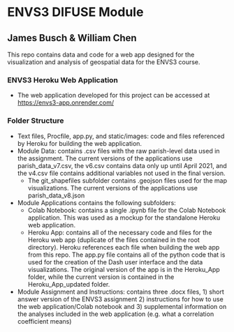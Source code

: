# ENVS3 DIFUSE Module
## James Busch & William Chen
This repo contains data and code for a web app designed for the visualization and analysis of geospatial data for the ENVS3 course.  

### ENVS3 Heroku Web Application
* The web application developed for this project can be accessed at https://envs3-app.onrender.com/

### Folder Structure
* Text files, Procfile, app.py, and static/images: code and files referenced by Heroku for building the web application.
* Module Data: contains .csv files with the raw parish-level data used in the assignment. The current versions of the applications use parish_data_v7.csv, the v6.csv contains data only up until April 2021, and the v4.csv file contains additional variables not used in the final version.
  * The git_shapefiles subfolder contains .geojson files used for the map visualizations. The current versions of the applications use parish_data_v8.json
* Module Applications contains the following subfolders:
  * Colab Notebook: contains a single .ipynb file for the Colab Notebook application. This was used as a mockup for the standalone Heroku web application.
  * Heroku App: contains all of the necessary code and files for the Heroku web app (duplicate of the files contained in the root directory). Heroku references each file when building the web app from this repo. The app.py file contains all of the python code that is used for the creation of the Dash user interface and the data visualizations. The original version of the app is in the Heroku_App folder, while the current version is contained in the Heroku_App_updated folder.
* Module Assignment and Instructions: contains three .docx files, 1) short answer version of the ENVS3 assignment 2) instructions for how to use the web application/Colab notebook and 3) supplemental information on the analyses included in the web application (e.g. what a correlation coefficient means)

